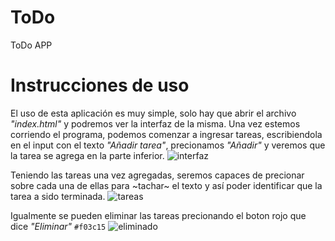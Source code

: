 # ToDo
ToDo APP

# Instrucciones de uso
El uso de esta aplicación es muy simple, solo hay que abrir el archivo *"index.html"* y podremos ver la interfaz de la misma.
Una vez estemos corriendo el programa, podemos comenzar a ingresar tareas, escribiendola en el input con el texto *"Añadir tarea"*, precionamos *"Añadir"* y veremos que la tarea se agrega en la parte inferior.
![interfaz](https://github.com/user-attachments/assets/feee36b5-7368-410a-8b81-e612d2f96e80)

Teniendo las tareas una vez agregadas, seremos capaces de precionar sobre cada una de ellas para ~tachar~ el texto y así poder identificar que la tarea a sido terminada.
![tareas](https://github.com/user-attachments/assets/e3e68375-7831-4d1f-a985-97699dbfacb6)

Igualmente se pueden eliminar las tareas precionando el boton rojo que dice *"Eliminar"* `#f03c15`
![eliminado](https://github.com/user-attachments/assets/96736aff-a66b-4bef-8e9d-96db2502d7ef)
